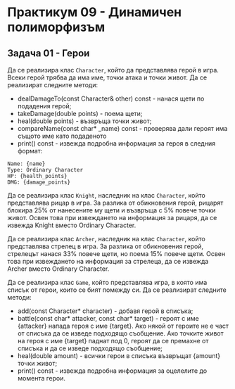 # Практикум 09 - Динамичен полиморфизъм

## Задача 01 - Герои
Да се реализира клас `Character`, който да представлява герой в игра. Всеки герой трябва да има име, точки атака и точки живот. Да се реализират следните методи:
- dealDamageTo(const Character& other) const - нанася щети по подадения герой;
- takeDamage(double points) - поема щети;
- heal(double points) - възвръща точки живот;
- compareName(const char* _name) const - проверява дали героят има същото име като подаденото
- print() const - извежда подробна информация за героя в следния формат:
```
Name: {name}
Type: Ordinary Character
HP: {health_points}
DMG: {damage_points}
```

Да се реализира клас `Knight`, наследник на клас `Character`, който представлява рицар в игра. За разлика от обикновения герой, рицарят блокира 25% от нанесените му щети и възвръща с 5% повече точки живот. Освен това при извеждането на информация за рицаря, да се извежда Knight вместо Ordinary Character.

Да се реализира клас `Archer`, наследник на клас `Character`, който представлява стрелец в игра. За разлика от обикновения герой, стрелецът нанася 33% повече щети, но поема 15% повече щети. Освен това при извеждането на информация за стрелеца, да се извежда Archer вместо Ordinary Character.

Да се реализира клас `Game`, който представлява игра, в която има списък от герои, които се бият помежду си. Да се реализират следните методи:
- add(const Character* character) - добавя герой в списъка;
- battle(const char* attacker, const char* target) - героят с име {attacker} напада героя с име {target}. Ако някой от героите не е част от списъка да се изведе подходящо съобщение. Ако точките живот на героя с име {target} паднат под 0, героят да се премахне от списъка и да се изведе подходящо съобщение;
- heal(double amount) - всички герои в списъка възвръщат {amount} точки живот;
- print() const - извежда подробна информация за оцелелите до момента герои.